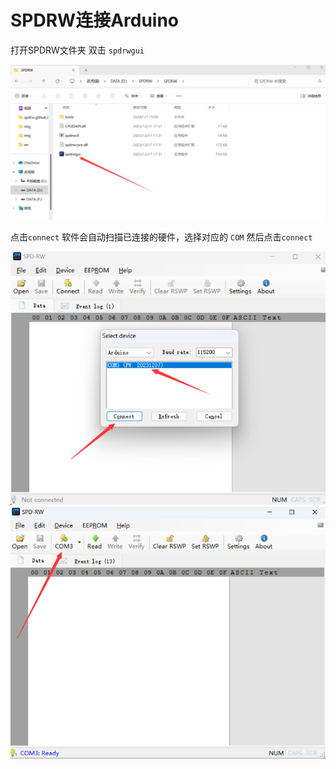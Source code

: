 # SPDRW连接Arduino

打开SPDRW文件夹 双击 `spdrwgui` 

![spdrwgui-1](img/spdrwgui-1.png)

点击`connect` 软件会自动扫描已连接的硬件，选择对应的 `COM` 然后点击`connect`

![spdrwgui-1](img/spdrwguilj-1.png)
![spdrwgui-1](img/spdrwguilj-2.png)